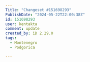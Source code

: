 ```yaml
---
Title: "Changeset #151698293"
PublishDate: "2024-05-22T22:00:38Z"
id: 151698293
user: kentakta
comment: update
created_by: iD 2.29.0
tags:
  - Montenegro
  - Podgorica

---
```

